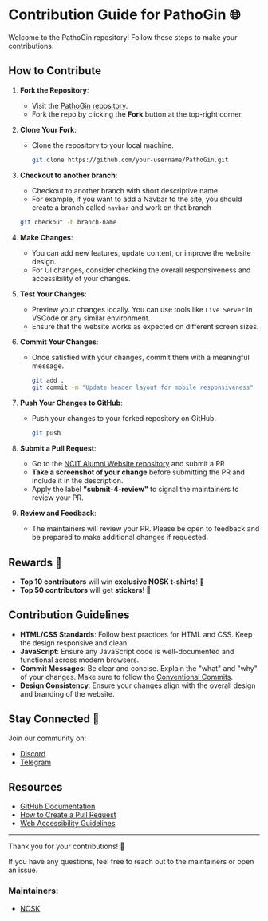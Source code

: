 # Contribution Guide for PathoGin 🌐

Welcome to the PathoGin repository! Follow these steps to make your contributions.

## How to Contribute

1. **Fork the Repository**:
   - Visit the [PathoGin repository](https://github.com/anishkn04/PathoGin).
   - Fork the repo by clicking the **Fork** button at the top-right corner.

2. **Clone Your Fork**:
   - Clone the repository to your local machine.
     ```bash
     git clone https://github.com/your-username/PathoGin.git
     ```

3. **Checkout to another branch**:
    - Checkout to another branch with short descriptive name.
    - For example, if you want to add a Navbar to the site, you should create a branch called `navbar` and work on that branch
    ```bash
    git checkout -b branch-name
    ```

5. **Make Changes**:
   - You can add new features, update content, or improve the website design.
   - For UI changes, consider checking the overall responsiveness and accessibility of your changes.

6. **Test Your Changes**:
   - Preview your changes locally. You can use tools like `Live Server` in VSCode or any similar environment.
   - Ensure that the website works as expected on different screen sizes.

7. **Commit Your Changes**:
   - Once satisfied with your changes, commit them with a meaningful message.
     ```bash
     git add .
     git commit -m "Update header layout for mobile responsiveness"
     ```

8. **Push Your Changes to GitHub**:
   - Push your changes to your forked repository on GitHub.
     ```bash
     git push
     ```

9. **Submit a Pull Request**:
   - Go to the [NCIT Alumni Website repository](https://github.com/noskofficial/ncitalums) and submit a PR
   - **Take a screenshot of your change** before submitting the PR and include it in the description.
   - Apply the label **"submit-4-review"** to signal the maintainers to review your PR.

10. **Review and Feedback**:
    - The maintainers will review your PR. Please be open to feedback and be prepared to make additional changes if requested.

## Rewards 🎁

- **Top 10 contributors** will win **exclusive NOSK t-shirts**! 👕
- **Top 50 contributors** will get **stickers**! 🎉

## Contribution Guidelines

- **HTML/CSS Standards**: Follow best practices for HTML and CSS. Keep the design responsive and clean.
- **JavaScript**: Ensure any JavaScript code is well-documented and functional across modern browsers.
- **Commit Messages**: Be clear and concise. Explain the "what" and "why" of your changes. Make sure to follow the [Conventional Commits](https://www.conventionalcommits.org/en/v1.0.0/).
- **Design Consistency**: Ensure your changes align with the overall design and branding of the website.

## Stay Connected 💬

Join our community on:
- [Discord](https://discord.gg/ryUf3jjFJ6)
- [Telegram](https://t.me/noskgroup)

## Resources

- [GitHub Documentation](https://docs.github.com/en)
- [How to Create a Pull Request](https://opensource.com/article/19/7/create-pull-request-github)
- [Web Accessibility Guidelines](https://www.w3.org/WAI/WCAG21/quickref/)

---

Thank you for your contributions! 🙌

If you have any questions, feel free to reach out to the maintainers or open an issue.

### Maintainers:
- [NOSK](mailto:nosk@ncit.edu.np)
